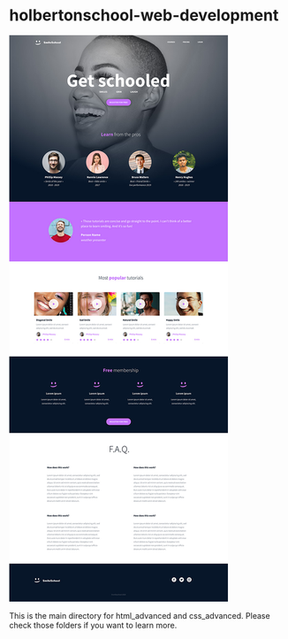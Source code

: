 # holbertonschool-web-development

![Alt text](readme.jpeg)

This is the main directory for html_advanced and css_advanced. Please check those folders if you want to learn more.

